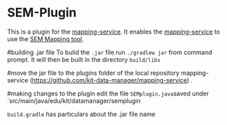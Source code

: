 # SEM-Plugin
This is a plugin for the [mapping-service](https://github.com/maximilianiKIT/mapping-service).
It enables the [mapping-service](https://github.com/maximilianiKIT/mapping-service) to use the [SEM Mapping tool](https://github.com/kit-data-manager/SEM-Mapping-Tool.git).

#building .jar file
To bulid the `.jar` file run `./gradlew jar` from command prompt. It will then be built in the directory `build/libs`

#move the jar file to the plugins folder of the local repository mapping-service (https://github.com/kit-data-manager/mapping-service) .

#making changes to the plugin
edit the file `SEMplugin.java`saved under `src/main/java/edu/kit/datamanager/semplugin

`build.gradle` has particulars about the .jar file name

